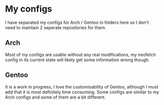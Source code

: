# My configs
I have separated my configs for Arch / Gentoo in folders here so I don't need to maintain 2 seperate repositories for them.

## Arch
Most of my configs are usable without any real modifications, my neofetch config in its current state will likely get some information wrong though.

## Gentoo
It is a work in progress, I love the customisability of Gentoo, although I must add that it is most definitely time consuming.
Some configs are similar to my Arch configs and some of them are a bit different.
